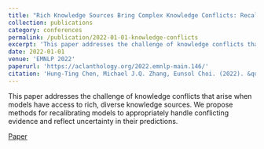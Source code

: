 ```yaml
---
title: "Rich Knowledge Sources Bring Complex Knowledge Conflicts: Recalibrating Models to Reflect Conflicting Evidence"
collection: publications
category: conferences
permalink: /publication/2022-01-01-knowledge-conflicts
excerpt: 'This paper addresses the challenge of knowledge conflicts that arise when models have access to rich, diverse knowledge sources. We propose methods for recalibrating models to appropriately handle conflicting evidence and reflect uncertainty in their predictions.'
date: 2022-01-01
venue: 'EMNLP 2022'
paperurl: 'https://aclanthology.org/2022.emnlp-main.146/'
citation: 'Hung-Ting Chen, Michael J.Q. Zhang, Eunsol Choi. (2022). &quot;Rich Knowledge Sources Bring Complex Knowledge Conflicts: Recalibrating Models to Reflect Conflicting Evidence.&quot; <i>EMNLP 2022</i>.'
---
```


This paper addresses the challenge of knowledge conflicts that arise when models have access to rich, diverse knowledge sources. We propose methods for recalibrating models to appropriately handle conflicting evidence and reflect uncertainty in their predictions.

[Paper](https://aclanthology.org/2022.emnlp-main.146/) 